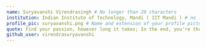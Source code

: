 ```yaml
---
name: Suryavanshi Virendrasingh # No longer than 28 characters
institution: Indian Institute of Technology, Mandi ( IIT Mandi ) # no longer than 58 characters
profile_pic: suryavanshi.png # Name and extension of your profile picture(ex. mona.png)
quote: Find your passion, however long it takes; In the end, you're the protagonist of your own life! # no longer than 110 characters
github_user: virendrasuryavanshi
---
```

